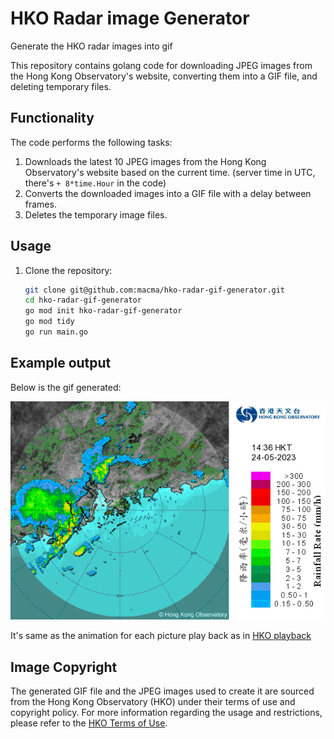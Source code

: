 # HKO Radar image Generator
Generate the HKO radar images into gif

This repository contains golang code for downloading JPEG images from the Hong Kong Observatory's website, converting them into a GIF file, and deleting temporary files.

## Functionality

The code performs the following tasks:

1. Downloads the latest 10 JPEG images from the Hong Kong Observatory's website based on the current time. (server time in UTC, there's `+ 8*time.Hour` in the code)
2. Converts the downloaded images into a GIF file with a delay between frames.
3. Deletes the temporary image files.

## Usage

1. Clone the repository:

   ```bash
   git clone git@github.com:macma/hko-radar-gif-generator.git
   cd hko-radar-gif-generator
   go mod init hko-radar-gif-generator
   go mod tidy
   go run main.go
   ```

## Example output
Below is the gif generated:

![generated gif](https://github.com/macma/hko-radar-gif-generator/blob/main/animation.gif?raw=true)

It's same as the animation for each picture play back as in [HKO playback](https://www.hko.gov.hk/tc/wxinfo/radars/radar.htm?pv_mode=playback)

## Image Copyright
The generated GIF file and the JPEG images used to create it are sourced from the Hong Kong Observatory (HKO) under their terms of use and copyright policy. For more information regarding the usage and restrictions, please refer to the [HKO Terms of Use](https://www.hko.gov.hk/en/appweb/applink.htm).
